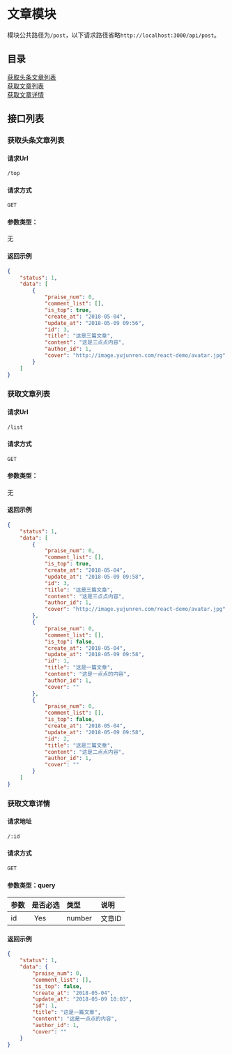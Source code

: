 # 文章模块

模块公共路径为`/post`，以下请求路径省略`http://localhost:3000/api/post`。

## 目录

[获取头条文章列表](#获取头条文章列表)<br>
[获取文章列表](#获取文章列表)<br>
[获取文章详情](#获取文章详情)<br>

## 接口列表

### 获取头条文章列表

#### 请求Url

```bash
/top
```

#### 请求方式

```bash
GET
```

#### 参数类型：

无

#### 返回示例

```json
{
    "status": 1,
    "data": [
        {
            "praise_num": 0,
            "comment_list": [],
            "is_top": true,
            "create_at": "2018-05-04",
            "update_at": "2018-05-09 09:56",
            "id": 3,
            "title": "这是三篇文章",
            "content": "这是三点点内容",
            "author_id": 1,
            "cover": "http://image.yujunren.com/react-demo/avatar.jpg"
        }
    ]
}
```

### 获取文章列表

#### 请求Url

```bash
/list
```

#### 请求方式

```bash
GET
```

#### 参数类型：

无

#### 返回示例

```json
{
    "status": 1,
    "data": [
        {
            "praise_num": 0,
            "comment_list": [],
            "is_top": true,
            "create_at": "2018-05-04",
            "update_at": "2018-05-09 09:58",
            "id": 3,
            "title": "这是三篇文章",
            "content": "这是三点点内容",
            "author_id": 1,
            "cover": "http://image.yujunren.com/react-demo/avatar.jpg"
        },
        {
            "praise_num": 0,
            "comment_list": [],
            "is_top": false,
            "create_at": "2018-05-04",
            "update_at": "2018-05-09 09:58",
            "id": 1,
            "title": "这是一篇文章",
            "content": "这是一点点的内容",
            "author_id": 1,
            "cover": ""
        },
        {
            "praise_num": 0,
            "comment_list": [],
            "is_top": false,
            "create_at": "2018-05-04",
            "update_at": "2018-05-09 09:58",
            "id": 2,
            "title": "这是二篇文章",
            "content": "这是二点点内容",
            "author_id": 1,
            "cover": ""
        }
    ]
}
```

### 获取文章详情

#### 请求地址

```bash
/:id
```

#### 请求方式

```bash
GET
```

#### 参数类型：query

|参数|是否必选|类型|说明|
|:-----|:-------:|:-----|:-----|
|id      |Yes       |number  |文章ID |

#### 返回示例

```json
{
    "status": 1,
    "data": {
        "praise_num": 0,
        "comment_list": [],
        "is_top": false,
        "create_at": "2018-05-04",
        "update_at": "2018-05-09 10:03",
        "id": 1,
        "title": "这是一篇文章",
        "content": "这是一点点的内容",
        "author_id": 1,
        "cover": ""
    }
}
```